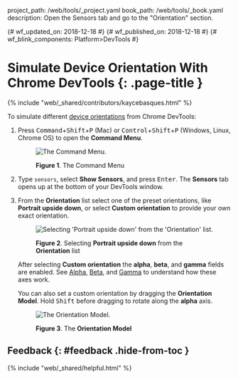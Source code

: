 project_path: /web/tools/_project.yaml book_path: /web/tools/_book.yaml description: Open the Sensors tab and go to the "Orientation" section.

{# wf_updated_on: 2018-12-18 #} {# wf_published_on: 2018-12-18 #} {# wf_blink_components: Platform>DevTools #}

# Simulate Device Orientation With Chrome DevTools {: .page-title }

{% include "web/_shared/contributors/kaycebasques.html" %}

To simulate different [device orientations](/web/fundamentals/native-hardware/device-orientation/) from Chrome DevTools:

1. Press <kbd>Command</kbd>+<kbd>Shift</kbd>+<kbd>P</kbd> (Mac) or <kbd>Control</kbd>+<kbd>Shift</kbd>+<kbd>P</kbd> (Windows, Linux, Chrome OS) to open the **Command Menu**.
    
    <figure> 
    
    ![The Command Menu.](/web/tools/chrome-devtools/images/shared/command-menu.png) <figcaption> **Figure 1**. The Command Menu </figcaption> </figure>
2. Type `sensors`, select **Show Sensors**, and press <kbd>Enter</kbd>. The **Sensors** tab opens up at the bottom of your DevTools window.

3. From the **Orientation** list select one of the preset orientations, like **Portrait upside down**, or select **Custom orientation** to provide your own exact orientation.
    
    <figure> 
    
    ![Selecting 'Portrait upside down' from the 'Orientation' list.](/web/tools/chrome-devtools/device-mode/imgs/portrait-upside-down.png) <figcaption> **Figure 2**. Selecting **Portrait upside down** from the **Orientation** list</b> </figcaption> </figure> 
    After selecting **Custom orientation** the **alpha**, **beta**, and **gamma** fields are enabled. See [Alpha](/web/fundamentals/native-hardware/device-orientation/#alpha), [Beta](/web/fundamentals/native-hardware/device-orientation/#beta), and [Gamma](/web/fundamentals/native-hardware/device-orientation/#gamma) to understand how these axes work.
    
    You can also set a custom orientation by dragging the **Orientation Model**. Hold <kbd>Shift</kbd> before dragging to rotate along the **alpha** axis.<figure> 
    
    ![The Orientation Model.](/web/tools/chrome-devtools/device-mode/imgs/orientation-model.png) <figcaption> **Figure 3**. The **Orientation Model** </figcaption> </figure>

## Feedback {: #feedback .hide-from-toc }

{% include "web/_shared/helpful.html" %}